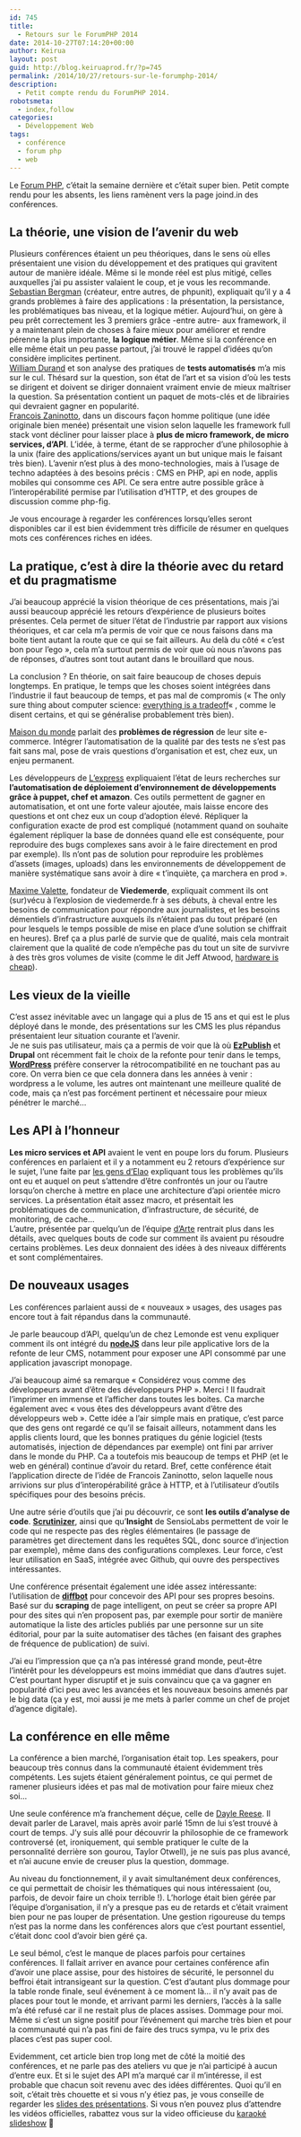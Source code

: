 ```yaml
---
id: 745
title:
  - Retours sur le ForumPHP 2014
date: 2014-10-27T07:14:20+00:00
author: Keirua
layout: post
guid: http://blog.keiruaprod.fr/?p=745
permalink: /2014/10/27/retours-sur-le-forumphp-2014/
description:
  - Petit compte rendu du ForumPHP 2014.
robotsmeta:
  - index,follow
categories:
  - Développement Web
tags:
  - conférence
  - forum php
  - web
---
```

Le [Forum PHP](http://afup.org/pages/forumphp2014/ "Forum PHP 2014"), c&rsquo;était la semaine dernière et c&rsquo;était super bien. Petit compte rendu pour les absents, les liens ramènent vers la page joind.in des conférences.

## La théorie, une vision de l&rsquo;avenir du web

Plusieurs conférences étaient un peu théoriques, dans le sens où elles présentaient une vision du développement et des pratiques qui gravitent autour de manière idéale. Même si le monde réel est plus mitigé, celles auxquelles j&rsquo;ai pu assister valaient le coup, et je vous les recommande.  
[Sebastian Bergman](https://joind.in/talk/view/11936 "Sebastian Bergman, a state of mind") (créateur, entre autres, de phpunit), expliquait qu&rsquo;il y a 4 grands problèmes à faire des applications : la présentation, la persistance, les problématiques bas niveau, et la logique métier. Aujourd&rsquo;hui, on gère à peu prêt correctement les 3 premiers grâce -entre autre- aux framework, il y a maintenant plein de choses à faire mieux pour améliorer et rendre pérenne la plus importante, **la logique métier**. Même si la conférence en elle même était un peu passe partout, j&rsquo;ai trouvé le rappel d&rsquo;idées qu&rsquo;on considère implicites pertinent.  
[William Durand](https://joind.in/talk/view/11953) et son analyse des pratiques de **tests automatisés** m&rsquo;a mis sur le cul. Thésard sur la question, son état de l&rsquo;art et sa vision d&rsquo;où les tests se dirigent et doivent se diriger donnaient vraiment envie de mieux maîtriser la question. Sa présentation contient un paquet de mots-clés et de librairies qui devraient gagner en popularité.  
[Francois Zaninotto](https://joind.in/talk/view/11955), dans un discours façon homme politique (une idée originale bien menée) présentait une vision selon laquelle les framework full stack vont décliner pour laisser place à **plus de micro framework, de micro services, d&rsquo;API**. L&rsquo;idée, à terme, étant de se rapprocher d&rsquo;une philosophie à la unix (faire des applications/services ayant un but unique mais le faisant très bien). L&rsquo;avenir n&rsquo;est plus à des mono-technologies, mais à l&rsquo;usage de techno adaptées à des besoins précis : CMS en PHP, api en node, applis mobiles qui consomme ces API. Ce sera entre autre possible grâce à l&rsquo;interopérabilité permise par l&rsquo;utilisation d&rsquo;HTTP, et des groupes de discussion comme php-fig.

Je vous encourage à regarder les conférences lorsqu&rsquo;elles seront disponibles car il est bien évidemment très difficile de résumer en quelques mots ces conférences riches en idées.

## La pratique, c&rsquo;est à dire la théorie avec du retard et du pragmatisme

J&rsquo;ai beaucoup apprécié la vision théorique de ces présentations, mais j&rsquo;ai aussi beaucoup apprécié les retours d&rsquo;expérience de plusieurs boites présentes. Cela permet de situer l&rsquo;état de l&rsquo;industrie par rapport aux visions théoriques, et car cela m&rsquo;a permis de voir que ce nous faisons dans ma boite tient autant la route que ce qui se fait ailleurs. Au delà du côté « c&rsquo;est bon pour l&rsquo;ego », cela m&rsquo;a surtout permis de voir que où nous n&rsquo;avons pas de réponses, d&rsquo;autres sont tout autant dans le brouillard que nous.

La conclusion ? En théorie, on sait faire beaucoup de choses depuis longtemps. En pratique, le temps que les choses soient intégrées dans l&rsquo;industrie il faut beaucoup de temps, et pas mal de compromis (« The only sure thing about computer science: [everything is a tradeoff](http://dev-human.com/entries/2014/09/06/the-right-way/ "Everything is a tradeoff")« , comme le disent certains, et qui se généralise probablement très bien).

[Maison du monde](https://joind.in/talk/view/11945) parlait des **problèmes de régression** de leur site e-commerce. Intégrer l&rsquo;automatisation de la qualité par des tests ne s&rsquo;est pas fait sans mal, pose de vrais questions d&rsquo;organisation et est, chez eux, un enjeu permanent.

Les développeurs de [L&rsquo;express](https://joind.in/talk/view/11944) expliquaient l&rsquo;état de leurs recherches sur **l&rsquo;automatisation de déploiement d&rsquo;environnement de développements grâce à puppet, chef et amazon**. Ces outils permettent de gagner en automatisation, et ont une forte valeur ajoutée, mais laisse encore des questions et ont chez eux un coup d&rsquo;adoption élevé. Répliquer la configuration exacte de prod est compliqué (notamment quand on souhaite également répliquer la base de données quand elle est conséquente, pour reproduire des bugs complexes sans avoir à le faire directement en prod par exemple). Ils n&rsquo;ont pas de solution pour reproduire les problèmes d&rsquo;assets (images, uploads) dans les environnements de développement de manière systématique sans avoir à dire « t&rsquo;inquiète, ça marchera en prod ».

[Maxime Valette](https://joind.in/talk/view/11959), fondateur de **Viedemerde**, expliquait comment ils ont (sur)vécu à l&rsquo;explosion de viedemerde.fr à ses débuts, à cheval entre les besoins de communication pour répondre aux journalistes, et les besoins démentiels d&rsquo;infrastructure auxquels ils n&rsquo;étaient pas du tout préparé (en pour lesquels le temps possible de mise en place d&rsquo;une solution se chiffrait en heures). Bref ça a plus parlé de survie que de qualité, mais cela montrait clairement que la qualité de code n’empêche pas du tout un site de survivre à des très gros volumes de visite (comme le dit Jeff Atwood, [hardware is cheap](http://blog.codinghorror.com/hardware-is-cheap-programmers-are-expensive/)).

## Les vieux de la vieille

C&rsquo;est assez inévitable avec un langage qui a plus de 15 ans et qui est le plus déployé dans le monde, des présentations sur les CMS les plus répandus présentaient leur situation courante et l&rsquo;avenir.  
Je ne suis pas utilisateur, mais ça a permis de voir que là où **[EzPublish](https://joind.in/talk/view/11958)** et **Drupal** ont récemment fait le choix de la refonte pour tenir dans le temps, **[WordPress](https://joind.in/talk/view/11947)** préfère conserver la rétrocompatibilité en ne touchant pas au core. On verra bien ce que cela donnera dans les années à venir : wordpress a le volume, les autres ont maintenant une meilleure qualité de code, mais ça n&rsquo;est pas forcément pertinent et nécessaire pour mieux pénétrer le marché&#8230;

## Les API à l&rsquo;honneur

**Les micro services et API** avaient le vent en poupe lors du forum. Plusieurs conférences en parlaient et il y a notamment eu 2 retours d&rsquo;expérience sur le sujet, l&rsquo;une faite par [les gens d&rsquo;Elao](https://joind.in/talk/view/11944) expliquant tous les problèmes qu&rsquo;ils ont eu et auquel on peut s&rsquo;attendre d&rsquo;être confrontés un jour ou l&rsquo;autre lorsqu&rsquo;on cherche à mettre en place une architecture d&rsquo;api orientée micro services. La présentation était assez macro, et présentait les problématiques de communication, d&rsquo;infrastructure, de sécurité, de monitoring, de cache&#8230;  
L&rsquo;autre, présentée par quelqu&rsquo;un de l&rsquo;équipe [d&rsquo;Arte](https://joind.in/talk/view/11962) rentrait plus dans les détails, avec quelques bouts de code sur comment ils avaient pu résoudre certains problèmes. Les deux donnaient des idées à des niveaux différents et sont complémentaires.

## De nouveaux usages

Les conférences parlaient aussi de « nouveaux » usages, des usages pas encore tout à fait répandus dans la communauté.

Je parle beaucoup d&rsquo;API, quelqu&rsquo;un de chez Lemonde est venu expliquer comment ils ont intégré du **[nodeJS](https://joind.in/talk/view/11964)** dans leur pile applicative lors de la refonte de leur CMS, notamment pour exposer une API consommé par une application javascript monopage.

J&rsquo;ai beaucoup aimé sa remarque « Considérez vous comme des développeurs avant d&rsquo;être des développeurs PHP ». Merci ! Il faudrait l&rsquo;imprimer en immense et l&rsquo;afficher dans toutes les boites. Ca marche également avec « vous êtes des développeurs avant d&rsquo;être des développeurs web ». Cette idée a l&rsquo;air simple mais en pratique, c&rsquo;est parce que des gens ont regardé ce qu&rsquo;il se faisait ailleurs, notamment dans les applis clients lourd, que les bonnes pratiques du génie logiciel (tests automatisés, injection de dépendances par exemple) ont fini par arriver dans le monde du PHP. Ca a toutefois mis beaucoup de temps et PHP (et le web en général) continue d&rsquo;avoir du retard. Bref, cette conférence était l&rsquo;application directe de l&rsquo;idée de Francois Zaninotto, selon laquelle nous arrivions sur plus d’interopérabilité grâce à HTTP, et à l&rsquo;utilisateur d&rsquo;outils spécifiques pour des besoins précis.

Une autre série d&rsquo;outils que j&rsquo;ai pu découvrir, ce sont **les outils d&rsquo;analyse de code**. **[Scrutinizer](https://joind.in/talk/view/11940)**, ainsi que qu&rsquo;**Insight** de SensioLabs permettent de voir le code qui ne respecte pas des règles élémentaires (le passage de paramètres get directement dans les requêtes SQL, donc source d&rsquo;injection par exemple), même dans des configurations complexes. Leur force, c&rsquo;est leur utilisation en SaaS, intégrée avec Github, qui ouvre des perspectives intéressantes.

Une conférence présentait également une idée assez intéressante: l&rsquo;utilisation de **[diffbot](https://joind.in/talk/view/11948)** pour concevoir des API pour ses propres besoins. Basé sur du **scraping** de page intelligent, on peut se créer sa propre API pour des sites qui n&rsquo;en proposent pas, par exemple pour sortir de manière automatique la liste des articles publiés par une personne sur un site éditorial, pour par la suite automatiser des tâches (en faisant des graphes de fréquence de publication) de suivi.

J&rsquo;ai eu l&rsquo;impression que ça n&rsquo;a pas intéressé grand monde, peut-être l&rsquo;intérêt pour les développeurs est moins immédiat que dans d&rsquo;autres sujet. C&rsquo;est pourtant hyper disruptif et je suis convaincu que ça va gagner en popularité d&rsquo;ici peu avec les avancées et les nouveaux besoins amenés par le big data (ça y est, moi aussi je me mets à parler comme un chef de projet d&rsquo;agence digitale).

## La conférence en elle même

La conférence a bien marché, l&rsquo;organisation était top. Les speakers, pour beaucoup très connus dans la communauté étaient évidemment très compétents. Les sujets étaient généralement pointus, ce qui permet de ramener plusieurs idées et pas mal de motivation pour faire mieux chez soi&#8230;

Une seule conférence m&rsquo;a franchement déçue, celle de [Dayle Reese](https://joind.in/talk/view/11961). Il devait parler de Laravel, mais après avoir parlé 15mn de lui s&rsquo;est trouvé à court de temps. J&rsquo;y suis allé pour découvrir la philosophie de ce framework controversé (et, ironiquement, qui semble pratiquer le culte de la personnalité derrière son gourou, Taylor Otwell), je ne suis pas plus avancé, et n&rsquo;ai aucune envie de creuser plus la question, dommage.

Au niveau du fonctionnement, il y avait simultanément deux conférences, ce qui permettait de choisir les thématiques qui nous intéressaient (ou, parfois, de devoir faire un choix terrible !). L&rsquo;horloge était bien gérée par l&rsquo;équipe d&rsquo;organisation, il n&rsquo;y a presque pas eu de retards et c&rsquo;était vraiment bien pour ne pas louper de présentation. Une gestion rigoureuse du temps n&rsquo;est pas la norme dans les conférences alors que c&rsquo;est pourtant essentiel, c&rsquo;était donc cool d&rsquo;avoir bien géré ça.

Le seul bémol, c&rsquo;est le manque de places parfois pour certaines conférences. Il fallait arriver en avance pour certaines conférence afin d&rsquo;avoir une place assise, pour des histoires de sécurité, le personnel du beffroi était intransigeant sur la question. C&rsquo;est d&rsquo;autant plus dommage pour la table ronde finale, seul événement à ce moment là&#8230; il n&rsquo;y avait pas de places pour tout le monde, et arrivant parmi les derniers, l&rsquo;accès à la salle m&rsquo;a été refusé car il ne restait plus de places assises. Dommage pour moi. Même si c&rsquo;est un signe positif pour l’événement qui marche très bien et pour la communauté qui n&rsquo;a pas fini de faire des trucs sympa, vu le prix des places c&rsquo;est pas super cool.

Evidemment, cet article bien trop long met de côté la moitié des conférences, et ne parle pas des ateliers vu que je n&rsquo;ai participé à aucun d&rsquo;entre eux. Et si le sujet des API m&rsquo;a marqué car il m&rsquo;intéresse, il est probable que chacun soit revenu avec des idées différentes. Quoi qu&rsquo;il en soit, c&rsquo;était très chouette et si vous n&rsquo;y étiez pas, je vous conseille de regarder les [slides des présentations](https://joind.in/event/view/2091). Si vous n&rsquo;en pouvez plus d&rsquo;attendre les vidéos officielles, rabattez vous sur la video officieuse du [karaoké slideshow](https://www.youtube.com/watch?v=rToQ34KHP60&list=PLuT_8P4VHn_pwZ-MKnOks4CLsm-i07Qib&index=1) 🙂
